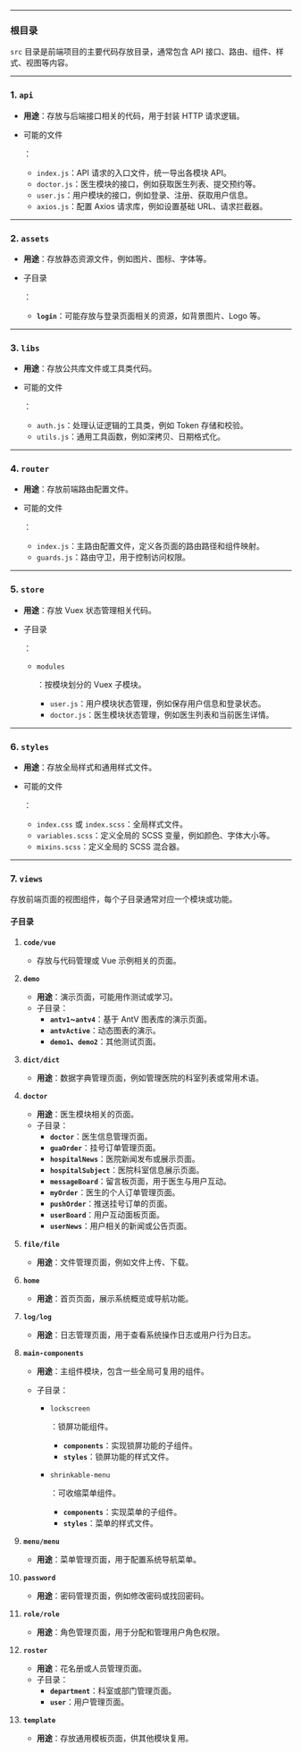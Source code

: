 

------

### **根目录**

`src` 目录是前端项目的主要代码存放目录，通常包含 API 接口、路由、组件、样式、视图等内容。

------

### **1. `api`**

- **用途**：存放与后端接口相关的代码，用于封装 HTTP 请求逻辑。

- 可能的文件

  ：

  - `index.js`：API 请求的入口文件，统一导出各模块 API。
  - `doctor.js`：医生模块的接口，例如获取医生列表、提交预约等。
  - `user.js`：用户模块的接口，例如登录、注册、获取用户信息。
  - `axios.js`：配置 Axios 请求库，例如设置基础 URL、请求拦截器。

------

### **2. `assets`**

- **用途**：存放静态资源文件，例如图片、图标、字体等。

- 子目录

  ：

  - **`login`**：可能存放与登录页面相关的资源，如背景图片、Logo 等。

------

### **3. `libs`**

- **用途**：存放公共库文件或工具类代码。

- 可能的文件

  ：

  - `auth.js`：处理认证逻辑的工具类，例如 Token 存储和校验。
  - `utils.js`：通用工具函数，例如深拷贝、日期格式化。

------

### **4. `router`**

- **用途**：存放前端路由配置文件。

- 可能的文件

  ：

  - `index.js`：主路由配置文件，定义各页面的路由路径和组件映射。
  - `guards.js`：路由守卫，用于控制访问权限。

------

### **5. `store`**

- **用途**：存放 Vuex 状态管理相关代码。

- 子目录

  ：

  - `modules`

    ：按模块划分的 Vuex 子模块。

    - `user.js`：用户模块状态管理，例如保存用户信息和登录状态。
    - `doctor.js`：医生模块状态管理，例如医生列表和当前医生详情。

------

### **6. `styles`**

- **用途**：存放全局样式和通用样式文件。

- 可能的文件

  ：

  - `index.css` 或 `index.scss`：全局样式文件。
  - `variables.scss`：定义全局的 SCSS 变量，例如颜色、字体大小等。
  - `mixins.scss`：定义全局的 SCSS 混合器。

------

### **7. `views`**

存放前端页面的视图组件，每个子目录通常对应一个模块或功能。

#### **子目录**

1. **`code/vue`**

   - 存放与代码管理或 Vue 示例相关的页面。

2. **`demo`**

   - **用途**：演示页面，可能用作测试或学习。
   - 子目录：
     - **`antv1`~`antv4`**：基于 AntV 图表库的演示页面。
     - **`antvActive`**：动态图表的演示。
     - **`demo1`、`demo2`**：其他测试页面。

3. **`dict/dict`**

   - **用途**：数据字典管理页面，例如管理医院的科室列表或常用术语。

4. **`doctor`**

   - **用途**：医生模块相关的页面。
   - 子目录：
     - **`doctor`**：医生信息管理页面。
     - **`guaOrder`**：挂号订单管理页面。
     - **`hospitalNews`**：医院新闻发布或展示页面。
     - **`hospitalSubject`**：医院科室信息展示页面。
     - **`messageBoard`**：留言板页面，用于医生与用户互动。
     - **`myOrder`**：医生的个人订单管理页面。
     - **`pushOrder`**：推送挂号订单的页面。
     - **`userBoard`**：用户互动面板页面。
     - **`userNews`**：用户相关的新闻或公告页面。

5. **`file/file`**

   - **用途**：文件管理页面，例如文件上传、下载。

6. **`home`**

   - **用途**：首页页面，展示系统概览或导航功能。

7. **`log/log`**

   - **用途**：日志管理页面，用于查看系统操作日志或用户行为日志。

8. **`main-components`**

   - **用途**：主组件模块，包含一些全局可复用的组件。

   - 子目录：

     - `lockscreen`

       ：锁屏功能组件。

       - **`components`**：实现锁屏功能的子组件。
       - **`styles`**：锁屏功能的样式文件。

     - `shrinkable-menu`

       ：可收缩菜单组件。

       - **`components`**：实现菜单的子组件。
       - **`styles`**：菜单的样式文件。

9. **`menu/menu`**

   - **用途**：菜单管理页面，用于配置系统导航菜单。

10. **`password`**

    - **用途**：密码管理页面，例如修改密码或找回密码。

11. **`role/role`**

    - **用途**：角色管理页面，用于分配和管理用户角色权限。

12. **`roster`**

    - **用途**：花名册或人员管理页面。
    - 子目录：
      - **`department`**：科室或部门管理页面。
      - **`user`**：用户管理页面。

13. **`template`**

    - **用途**：存放通用模板页面，供其他模块复用。